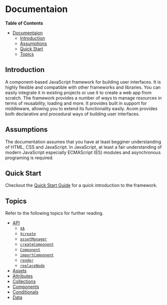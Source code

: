 # Documentaion

__Table of Contents__

- [Documentaion](#documentaion)
  - [Introduction](#introduction)
  - [Assumptions](#assumptions)
  - [Quick Start](#quick-start)
  - [Topics](#topics)

## Introduction

A component-based JavaScript framework for building user interfaces. It is highly flexible and compatible with other frameworks and libraries. You can easily integrate it in existing projects or use it to create a web app from scratch. The framework provides a number of ways to manage resources in terms of reusability, loading and more. It provides built in support for middleware, allowing you to extend its functionality easily. Acom provides both declarative and procedural ways of building user interfaces.

## Assumptions

The documentation assumes that you have at least begginer understanding of HTML, CSS and JavaScript. In JavaScript, at least a fair understanding of modern JavaScript especially ECMAScript (ES) modules and asynchronous programing is required.

## Quick Start

Checkout the [Quick Start Guide](quick-start.md) for a quick introduction to the framework.

## Topics

Refer to the following topics for further reading.

- [API](./api/api.md)
  - [`$A`](./api/component/component.md)
  - [`$create`](./api/create-component/create-component.md)
  - [`assetManager`](./api/asset-manager.md)
  - [`createComponent`](./api/create-component/create-component.md)
  - [`Component`](./api/component/component.md)
  - [`importComponent`](./api/api.md)
  - [`render`](./api/render.md)
  - [`replaceNode`](./api/replace-node.md)
- [Assets](./assets.md)
- [Attributes](./attributes.md)
- [Collections](./collections.md)
- [Components](./components.md)
- [Conditionals](./conditionals.md)
- [Data](./data.md)
